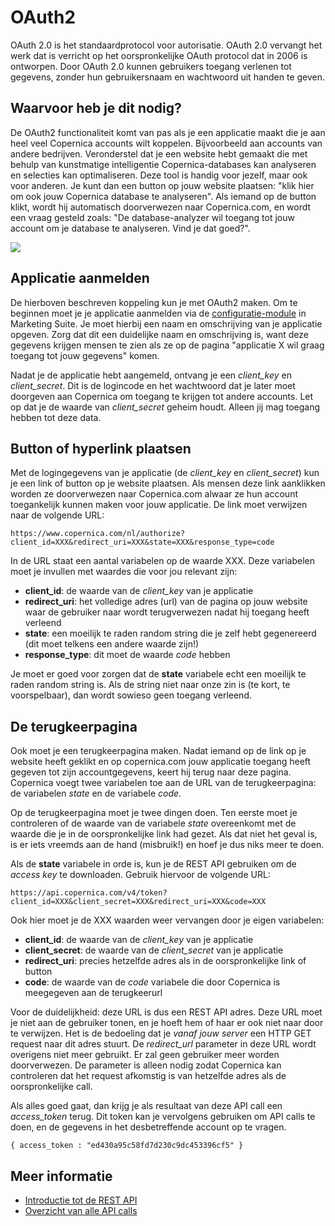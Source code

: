 # OAuth2 

OAuth 2.0 is het standaardprotocol voor autorisatie. OAuth 2.0 vervangt 
het werk dat is verricht op het oorspronkelijke OAuth protocol dat in 2006
is ontworpen. Door OAuth 2.0 kunnen gebruikers toegang verlenen tot gegevens,
zonder hun gebruikersnaam en wachtwoord uit handen te geven.  

## Waarvoor heb je dit nodig?

De OAuth2 functionaliteit komt van pas als je een applicatie maakt die je aan 
heel veel Copernica accounts wilt koppelen. Bijvoorbeeld aan accounts van 
andere bedrijven. Veronderstel dat je een website hebt gemaakt die met 
behulp van kunstmatige intelligentie Copernica-databases kan analyseren en 
selecties kan optimaliseren. Deze tool is handig voor jezelf, maar ook voor 
anderen. Je kunt dan een button op jouw website plaatsen: 
"klik hier om ook jouw Copernica database te analyseren". Als iemand op de 
button klikt, wordt hij automatisch doorverwezen naar Copernica.com, en wordt 
een vraag gesteld zoals: "De database-analyzer wil toegang tot jouw account om 
je database te analyseren. Vind je dat goed?".

![](../images/oauth-copernica.png)

## Applicatie aanmelden
De hierboven beschreven koppeling kun je met OAuth2 maken. Om te beginnen 
moet je je applicatie aanmelden via de [configuratie-module](https://ms.copernica.com/#/admin/company/applications) in Marketing Suite.
Je moet hierbij een naam en omschrijving van je applicatie opgeven. Zorg dat
dit een duidelijke naam en omschrijving is, want deze gegevens krijgen mensen 
te zien als ze op de pagina "applicatie X wil graag toegang tot jouw gegevens"
komen.

Nadat je de applicatie hebt aangemeld, ontvang je een *client_key* en *client_secret*.
Dit is de logincode en het wachtwoord dat je later moet doorgeven aan Copernica
om toegang te krijgen tot andere accounts. Let op dat je de waarde van *client_secret*
geheim houdt. Alleen jij mag toegang hebben tot deze data.

## Button of hyperlink plaatsen

Met de logingegevens van je applicatie (de *client_key* en *client_secret*) kun
je een link of button op je website plaatsen. Als mensen deze link aanklikken
worden ze doorverwezen naar Copernica.com alwaar ze hun account toegankelijk
kunnen maken voor jouw applicatie. De link moet verwijzen naar de volgende URL:

`https://www.copernica.com/nl/authorize?client_id=XXX&redirect_uri=XXX&state=XXX&response_type=code`

In de URL staat een aantal variabelen op de waarde XXX. Deze variabelen moet je
invullen met waardes die voor jou relevant zijn:

* **client_id**: de waarde van de *client_key* van je applicatie
* **redirect_uri**: het volledige adres (url) van de pagina op jouw website waar de gebruiker naar wordt terugverwezen nadat hij toegang heeft verleend
* **state**: een moeilijk te raden random string die je zelf hebt gegenereerd (dit moet telkens een andere waarde zijn!)
* **response_type**: dit moet de waarde *code* hebben

Je moet er goed voor zorgen dat de **state** variabele echt een moeilijk te raden
random string is. Als de string niet naar onze zin is (te kort, te voorspelbaar),
dan wordt sowieso geen toegang verleend.

## De terugkeerpagina

Ook moet je een terugkeerpagina maken. Nadat iemand op de link op je website heeft
geklikt en op copernica.com jouw applicatie toegang heeft gegeven tot zijn 
accountgegevens, keert hij terug naar deze pagina. Copernica voegt twee variabelen
toe aan de URL van de terugkeerpagina: de variabelen *state* en de variabele *code*.

Op de terugkeerpagina moet je twee dingen doen. Ten eerste moet je controleren 
of de waarde van de variabele *state* overeenkomt met de waarde die je in de 
oorspronkelijke link had gezet. Als dat niet het geval is, is er iets vreemds
aan de hand (misbruik!) en hoef je dus niks meer te doen.

Als de **state** variabele in orde is, kun je de REST API gebruiken om de *access key*
te downloaden. Gebruik hiervoor de volgende URL:

`https://api.copernica.com/v4/token?client_id=XXX&client_secret=XXX&redirect_uri=XXX&code=XXX`

Ook hier moet je de XXX waarden weer vervangen door je eigen variabelen:

* **client_id**: de waarde van de *client_key* van je applicatie
* **client_secret**: de waarde van de *client_secret* van je applicatie
* **redirect_uri**: precies hetzelfde adres als in de oorspronkelijke link of button
* **code**: de waarde van de *code* variabele die door Copernica is meegegeven aan de terugkeerurl

Voor de duidelijkheid: deze URL is dus een REST API adres. Deze URL moet je niet aan
de gebruiker tonen, en je hoeft hem of haar er ook niet naar door te verwijzen.
Het is de bedoeling dat je *vanaf jouw server* een HTTP GET request naar dit adres 
stuurt. De *redirect_url* parameter in deze URL wordt overigens niet meer gebruikt. Er zal 
geen gebruiker meer worden doorverwezen. De parameter is alleen nodig zodat 
Copernica kan controleren dat het request afkomstig is van hetzelfde adres als 
de oorspronkelijke call.

Als alles goed gaat, dan krijg je als resultaat van deze API call een 
*access_token* terug. Dit token kan je vervolgens gebruiken om API calls te
doen, en de gegevens in het desbetreffende account op te vragen.

`{ access_token : "ed430a95c58fd7d230c9dc453396cf5" }`

## Meer informatie

* [Introductie tot de REST API](rest-introductie)
* [Overzicht van alle API calls](rest-api)
